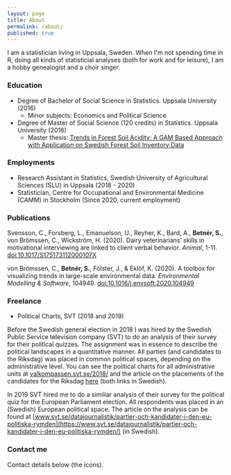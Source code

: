 ```yaml
---
layout: page
title: About
permalink: /about/
published: true
---
```

I am a statistician living in Uppsala, Sweden. When I'm not spending time in R, doing all kinds of statisticial analyses (both for work and for leisure), I am a hobby genealogist and a choir singer.

### Education
- Degree of Bachelor of Social Science in Statistics. Uppsala University (2016)
	- Minor subjects: Economics and Political Science
- Degree of Master of Social Science (120 credits) in Statistics. Uppsala University (2018)
	- Master thesis: [Trends in Forest Soil Acidity: A GAM Based Approach with Application on Swedish Forest Soil Inventory Data](http://www.diva-portal.org/smash/record.jsf?pid=diva2%3A1215453&dswid=3979)

### Employments

- Research Assistant in Statistics, Swedish University of Agricultural Sciences (SLU) in Uppsala (2018 - 2020)
- Statistician, Centre for Occupational and Environmental Medicine (CAMM) in Stockholm (Since 2020, current employment)

### Publications
Svensson, C., Forsberg, L., Emanuelson, U., Reyher, K., Bard, A., **Betnér, S.**, von Brömssen, C., Wickström, H. (2020). Dairy veterinarians’ skills in motivational interviewing are linked to client verbal behavior. *Animal*, 1-11. [doi:10.1017/S175173112000107X](http://doi.org/10.1017/S175173112000107X)

von Brömssen, C., **Betnér, S.**, Fölster, J., & Eklöf, K. (2020). A toolbox for visualizing trends in large-scale environmental data. *Environmental Modelling & Software*, 104949. [doi:10.1016/j.envsoft.2020.104949](http://doi.org/10.1016/j.envsoft.2020.104949)

### Freelance

- Political Charts, SVT (2018 and 2019)

Before the Swedish general election in 2018 I was hired by the Swedish Public Service television company (SVT) to do an analysis of their survey for their political quizzes. The assignment was in essence to describe the political landscapes in a quantitative manner. All parties (and candidates to the Riksdag) was placed in common political spaces, depending on the administrative level. You can see the political charts for all administrative units at [valkompassen.svt.se/2018/](https://valkompassen.svt.se/2018/) and the article on the placements of the candidates for the Riksdag [here](https://www.svt.se/special/hur-lika-ar-kandidaterna-sina-partier/) (both links in Swedish). 

In 2019 SVT hired me to do a similiar analysis of their survey for the political quiz for the European Parliament election. All respondents was placed in an (Swedish) European political space. The article on the analysis can be found at [www.svt.se/datajournalistik/partier-och-kandidater-i-den-eu-politiska-rymden](https://www.svt.se/datajournalistik/partier-och-kandidater-i-den-eu-politiska-rymden/) (in Swedish). 

### Contact me

Contact details below (the icons).
